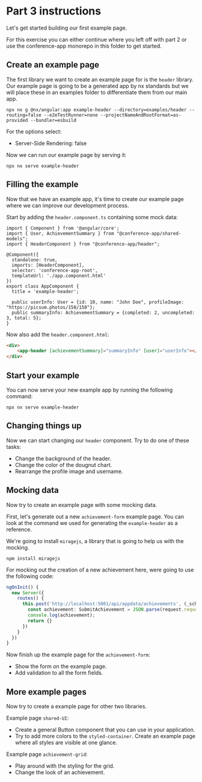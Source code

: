 # Part 3 instructions

Let's get started building our first example page.

For this exercise you can either continue where you left off with part 2 or use the conference-app monorepo in this folder to get started.

## Create an example page

The first library we want to create an example page for is the `header` library. Our example page is going to be a generated app by nx standards but we will place these in an examples folder to differentiate them from our main app.

```
npx nx g @nx/angular:app example-header --directory=examples/header --routing=false --e2eTestRunner=none --projectNameAndRootFormat=as-provided --bundler=esbuild
```

For the options select:

- Server-Side Rendering: false

Now we can run our example page by serving it:

```
npx nx serve example-header
```

## Filling the example

Now that we have an example app, it's time to create our example page where we can improve our development process.

Start by adding the `header.component.ts` containing some mock data:

```tsx
import { Component } from '@angular/core';
import { User, AchievementSummary } from "@conference-app/shared-models";
import { HeaderComponent } from "@conference-app/header";

@Component({
  standalone: true,
  imports: [HeaderComponent],
  selector: 'conference-app-root',
  templateUrl: './app.component.html'
})
export class AppComponent {
  title = 'example-header';

  public userInfo: User = {id: 10, name: "John Doe", profileImage: "https://picsum.photos/150/150"};
  public summaryInfo: AchievementSummary = {completed: 2, uncompleted: 3, total: 5};
}
```

Now also add the `header.component.html`:

```html
<div>
    <app-header [achievementSummary]="summaryInfo" [user]="userInfo"></app-header>
</div>
```

## Start your example

You can now serve your new example app by running the following command:

```
npx nx serve example-header
```

## Changing things up

Now we can start changing our `header` component. Try to do one of these tasks:

- Change the background of the header.
- Change the color of the dougnut chart.
- Rearrange the profile image and username.

## Mocking data

Now try to create an example page with some mocking data. 

First, let's generate out a new `achievement-form` example page. You can look at the command we used for generating the `example-header` as a reference.

We're going to install `miragejs`, a library that is going to help us with the mocking.

```
npm install miragejs
```

For mocking out the creation of a new achievement here, were going to use the following code:

```ts
ngOnInit() {
  new Server({
    routes() {
      this.post('http://localhost:5001/api/appdata/achievements', (_schema, request) => {
        const achievement: SubmitAchievement = JSON.parse(request.requestBody);
        console.log(achievement);
        return {}
      })
    }
  })
}
```

Now finish up the example page for the `achievement-form`:

- Show the form on the example page.
- Add validation to all the form fields.

## More example pages

Now try to create a example page for other two libraries.

Example page `shared-UI`:

- Create a general Button component that you can use in your application.
- Try to add more colors to the `styled-container`. Create an example page where all styles are visible at one glance.

Example page `achievement-grid`:

- Play around with the styling for the grid.
- Change the look of an achievement.

